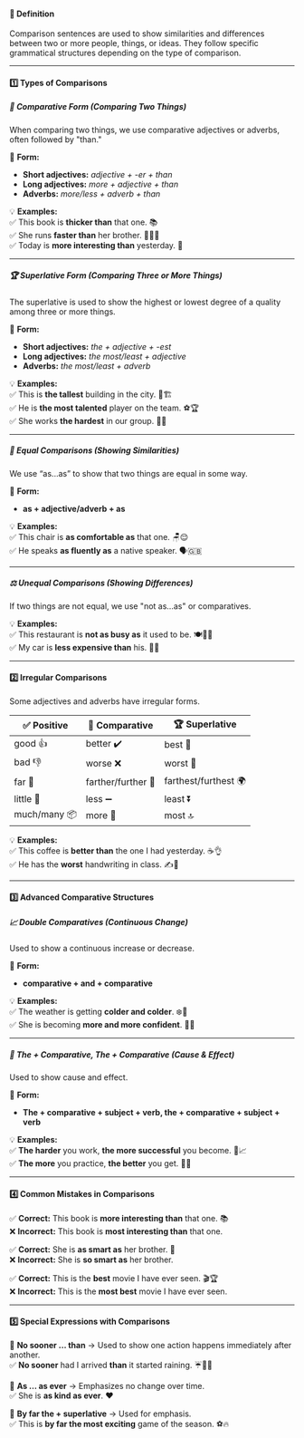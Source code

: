 #### **📜 Definition**
Comparison sentences are used to show similarities and differences between two or more people, things, or ideas. They follow specific grammatical structures depending on the type of comparison.

---

#### **1️⃣ Types of Comparisons**

##### **🔹 Comparative Form (Comparing Two Things)**

When comparing two things, we use comparative adjectives or adverbs, often followed by "than."

📝 **Form:**

- **Short adjectives:** _adjective + -er + than_
- **Long adjectives:** _more + adjective + than_
- **Adverbs:** _more/less + adverb + than_

💡 **Examples:**  
✅ This book is **thicker than** that one. 📚  
✅ She runs **faster than** her brother. 🏃‍♀️💨  
✅ Today is **more interesting than** yesterday. 🎉

---

##### **🏆 Superlative Form (Comparing Three or More Things)**

The superlative is used to show the highest or lowest degree of a quality among three or more things.

📝 **Form:**

- **Short adjectives:** _the + adjective + -est_
- **Long adjectives:** _the most/least + adjective_
- **Adverbs:** _the most/least + adverb_

💡 **Examples:**  
✅ This is **the tallest** building in the city. 🏢🏗️  
✅ He is **the most talented** player on the team. ⚽🏆  
✅ She works **the hardest** in our group. 💪📖

---

##### **🤝 Equal Comparisons (Showing Similarities)**

We use “as...as” to show that two things are equal in some way.

📝 **Form:**

- **as + adjective/adverb + as**

💡 **Examples:**  
✅ This chair is **as comfortable as** that one. 🪑😌  
✅ He speaks **as fluently as** a native speaker. 🗣️🇬🇧

---

##### **⚖️ Unequal Comparisons (Showing Differences)**

If two things are not equal, we use "not as...as" or comparatives.

💡 **Examples:**  
✅ This restaurant is **not as busy as** it used to be. 🍽️🚶‍♂️  
✅ My car is **less expensive than** his. 🚗💸

---

#### **2️⃣ Irregular Comparisons**

Some adjectives and adverbs have irregular forms.

|✅ **Positive**|🔄 **Comparative**|🏆 **Superlative**|
|---|---|---|
|good 👍|better ✔️|best 🥇|
|bad 👎|worse ❌|worst 🚨|
|far 📏|farther/further 🚗|farthest/furthest 🌍|
|little 🤏|less ➖|least ⏬|
|much/many 📦|more 🔼|most 🔝|

💡 **Examples:**  
✅ This coffee is **better than** the one I had yesterday. ☕👌  
✅ He has the **worst** handwriting in class. ✍️🚨

---

#### **3️⃣ Advanced Comparative Structures**

##### **📈 Double Comparatives (Continuous Change)**

Used to show a continuous increase or decrease.

📝 **Form:**

- **comparative + and + comparative**

💡 **Examples:**  
✅ The weather is getting **colder and colder**. ❄️🥶  
✅ She is becoming **more and more confident**. 💃🔥

---

##### **🔗 The + Comparative, The + Comparative (Cause & Effect)**

Used to show cause and effect.

📝 **Form:**

- **The + comparative + subject + verb, the + comparative + subject + verb**

💡 **Examples:**  
✅ **The harder** you work, **the more successful** you become. 💼📈  
✅ **The more** you practice, **the better** you get. 🎸🎶

---

#### **4️⃣ Common Mistakes in Comparisons**

✅ **Correct:** This book is **more interesting than** that one. 📚  
❌ **Incorrect:** This book is **most interesting than** that one.

✅ **Correct:** She is **as smart as** her brother. 🧠  
❌ **Incorrect:** She is **so smart as** her brother.

✅ **Correct:** This is the **best** movie I have ever seen. 🎬🏆  
❌ **Incorrect:** This is the **most best** movie I have ever seen.

---

#### **5️⃣ Special Expressions with Comparisons**

🔹 **No sooner … than** → Used to show one action happens immediately after another.  
✅ **No sooner** had I arrived **than** it started raining. ☔🏃‍♂️

🔹 **As … as ever** → Emphasizes no change over time.  
✅ She is **as kind as ever**. ❤️

🔹 **By far the + superlative** → Used for emphasis.  
✅ This is **by far the most exciting** game of the season. ⚽🔥